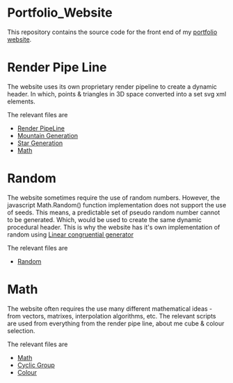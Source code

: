 # Portfolio_Website
 
This repository contains the source code for the front end of my [portfolio website](http://hasinzaman.link).

# Render Pipe Line

The website uses its own proprietary render pipeline to create a dynamic header. In which, points & triangles in 3D space converted into a set svg xml elements.

The relevant files are
 - [Render PipeLine](src/script/TypeScript/Header/RenderPipeLine/)
 - [Mountain Generation](src/script/TypeScript/Header/Mountain/)
 - [Star Generation](src/script/TypeScript/Header/Stars/)
 - [Math](src/script//TypeScript/Math/)

# Random

The website sometimes require the use of random numbers. However, the javascript Math.Random() function implementation does not support the use of seeds. This means, a predictable set of pseudo random number cannot to be generated. Which, would be used to create the same dynamic procedural header. This is why the website has it's own implementation of random using [Linear congruential generator](https://en.wikipedia.org/wiki/Linear_congruential_generator)

The relevant files are
 - [Random](src/script/TypeScript/Math/Random/)

# Math

The website often requires the use many different mathematical ideas - from vectors, matrixes, interpolation algorithms, etc. The relevant scripts are used from everything from the render pipe line, about me cube & colour selection.

The relevant files are
 - [Math](src/script//TypeScript/Math/)
 - [Cyclic Group](src/script/TypeScript/Cube/CycleGroup.ts)
 - [Colour](src/script/TypeScript/Colour)
